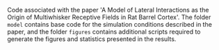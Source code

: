 Code associated with the paper 'A Model of Lateral Interactions as the Origin of Multiwhisker Receptive Fields in Rat Barrel Cortex'. The folder `model` contains base code for the simulation conditions described in the paper, and the folder `figures` contains additional scripts required to generate the figures and statistics presented in the results. 
